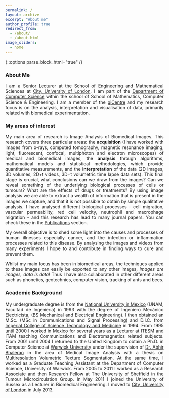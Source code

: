 ```yaml
---
permalink: /
layout: archive
excerpt: "About me"
author_profile: true
redirect_from:
  - /about/
  - /about.html
image_sliders:
  - home
---
```


{::options parse_block_html="true" /}



<body align="justify">

### About Me


I am a Senior Lecturer at the School of Engineering and Mathematical Sciences at [City, University of London](https://www.city.ac.uk/). I am part of the [Department of Computer Science](https://www.city.ac.uk/about/schools/mathematics-computer-science-engineering/computer-science) within the school of School of Mathematics, Computer Science & Engineering. I am a member of the [giCentre](https://www.gicentre.net/) and my research focus is on the analysis, interpretation and visualisation of data, primarily related with biomedical experimentation.



### My areas of interest

My main area of research is Image Analysis of Biomedical Images. This research covers three particular areas: the **acquisition** (I have worked with images from x-rays, computed tomography, magnetic resonance imaging, light, fluorescent, confocal, multiphoton and electron microscopes) of medical and biomedical images, the **analysis** through algorithms, mathematical models and statistical methodologies, which provide quantitative measurements, and the **interpretation** of the data (2D images, 3D volumes, 2D+t videos, 3D+t volumetric time lapse data sets). This final stage is crucial, what conclusions can we draw from the images? Can we reveal something of the underlying biological processes of cells or tumours? What are the effects of drugs or treatments? By using image analysis we are able to extract a wealth of information that is present in the images we capture, and that it is not possible to obtain by simple qualitative analysis. I have analysed different biological processes - cell migration, vascular permeability, red cell velocity, neutrophil and macrophage migration - and this research has lead to many journal papers. You can check these in the [Publications](https://reyesaldasoro.github.io/publications/) section.

My overall objective is to shed some light into the causes and processes of human illnesses especially cancer, and the infection or inflammation processes related to this disease. By analysing the images and videos from many experiments I hope to and contribute in finding ways to cure and prevent them.

Whilst my main focus has been in biomedical areas, the techniques applied to these images can easily be exported to any other images, *images are images, data is data*! Thus I have also collaborated in other different areas such as phonetics, geotechnics, computer vision, tracking of ants and bees.

### Academic Background

My undergraduate degree is from the  [National University in Mexico](http://www.unam.mx/) (UNAM, Facultad de Ingeniería) in 1993 with the degree of Ingeniero Mecánico Electricista, (BS Mechanical and Electrical Engineering). I then obtained an M.Sc. (MSc in Communications and Signal Processing) and D.I.C. from [Imperial College of Science Technology and Medicine](http://www.ic.ac.uk) in 1994. From 1995 until 2000 I worked in Mexico for several years as a Lecturer at ITESM and ITAM  teaching Communications and Electromagnetics related subjects.  From 2001 until 2004 I returned to the United Kingdom to obtain a Ph.D. in Computer Science at [Warwick University](Http://www.dcs.warwick.ac.uk) under the supervision of [Dr. Abhir Bhalerao](https://warwick.ac.uk/fac/sci/dcs/people/Abhir_Bhalerao) in the area of Medical Image Analysis with a thesis on Multiresolution Volumetric Texture Segmentation. At the same time, I worked as a Graduate Teaching Assistant at the Department of Computer Science,  University of Warwick. From 2005 to 2011 I worked as a Research Associate and then Research Fellow at The University of Sheffield in the Tumour Microcirculation Group. In May 2011 I joined the University of Sussex as a Lecturer in Biomedical Engineering. I moved to [City, University of London](http://www.city.ac.uk) in July 2013.
